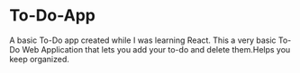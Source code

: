 # To-Do-App
A basic To-Do app created while I was learning React.
This a very basic To-Do Web Application that lets you add your to-do and delete them.Helps you keep organized.
